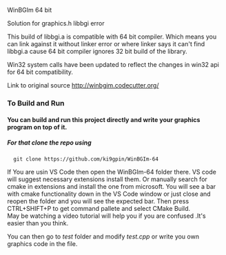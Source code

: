 WinBGIm 64 bit

Solution for graphics.h libbgi error

This build of libbgi.a is compatible with 64 bit compiler.
Which means you can link against it without linker error or 
where linker says it can't find libbgi.a cause 64 bit compiler 
ignores 32 bit build of the library.


Win32 system calls have been updated to reflect the changes in win32 api for 64 bit compatibility.

Link to original source http://winbgim.codecutter.org/



### To Build and Run
####  You can build and run this project directly and write your graphics program on top of it. 
##### For that clone the repo using 
      
      git clone https://github.com/ki9gpin/WinBGIm-64

If You are usin VS Code then open the WinBGIm-64 folder there. 
VS code will suggest necessary extensions install them.  Or manually search for cmake in extensions and 
install the one from microsoft. You will see a bar with cmake functionality down in the VS Code window or just
close and reopen the folder and you will see the expected bar.
Then press CTRL+SHIFT+P to get command pallete and select CMake Build.  
May be watching a video tutorial will help you if you are confused .It's easier than you think.

You can then go to *test* folder and modify *test.cpp* or write you own graphics code in the file.
